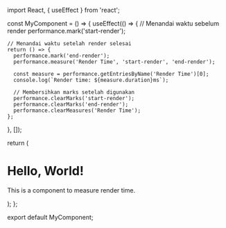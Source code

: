 import React, { useEffect } from 'react';

const MyComponent = () => {
  useEffect(() => {
    // Menandai waktu sebelum render
    performance.mark('start-render');

    // Menandai waktu setelah render selesai
    return () => {
      performance.mark('end-render');
      performance.measure('Render Time', 'start-render', 'end-render');
      
      const measure = performance.getEntriesByName('Render Time')[0];
      console.log(`Render time: ${measure.duration}ms`);
      
      // Membersihkan marks setelah digunakan
      performance.clearMarks('start-render');
      performance.clearMarks('end-render');
      performance.clearMeasures('Render Time');
    };
  }, []);

  return (
    <div>
      <h1>Hello, World!</h1>
      <p>This is a component to measure render time.</p>
    </div>
  );
};

export default MyComponent;
